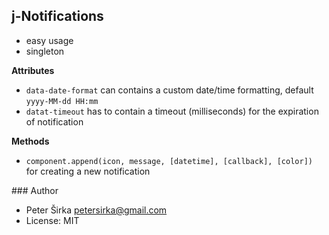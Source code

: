 ## j-Notifications

- easy usage
- singleton

__Attributes__
- `data-date-format` can contains a custom date/time formatting, default `yyyy-MM-dd HH:mm`
- `datat-timeout` has to contain a timeout (milliseconds) for the expiration of notification

__Methods__
- `component.append(icon, message, [datetime], [callback], [color])` for creating a new notification

### Author

- Peter Širka <petersirka@gmail.com>
- License: MIT